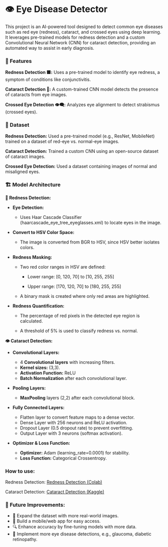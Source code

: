 
# 👁 Eye Disease Detector

This project is an AI-powered tool designed to detect common eye diseases such as red eye (redness), cataract, and crossed eyes using deep learning. It leverages pre-trained models for redness detection and a custom Convolutional Neural Network (CNN) for cataract detection, providing an automated way to assist in early diagnosis.




### 🚀 Features

**Redness Detection 🟥:**
Uses a pre-trained model to identify eye redness, a symptom of conditions like conjunctivitis.

**Cataract Detection 👀:** 
 A custom-trained CNN model detects the presence of cataracts from eye images.

**Crossed Eye Detection 👁️‍🗨️:**
Analyzes eye alignment to detect strabismus (crossed eyes).
    

### 📂 Dataset

**Redness Detection:** Used a pre-trained model (e.g., ResNet, MobileNet) trained on a dataset of red-eye vs. normal-eye images.

**Cataract Detection:** Trained a custom CNN using an open-source dataset of cataract images.

**Crossed Eye Detection:** Used a dataset containing images of normal and misaligned eyes.


### 🏗 Model Architecture

**🔴 Redness Detection:**
*  **Eye Detection:**
    * Uses Haar Cascade Classifier (haarcascade_eye_tree_eyeglasses.xml) to locate eyes in the image.

* **Convert to HSV Color Space:**
    * The image is converted from BGR to HSV, since HSV better isolates colors.

* **Redness Masking:**
    * Two red color ranges in HSV are defined:

        * Lower range: [0, 120, 70] to [10, 255, 255]

        * Upper range: [170, 120, 70] to [180, 255, 255]

    * A binary mask is created where only red areas are highlighted.

* **Redness Quantification:**
    * The percentage of red pixels in the detected eye region is calculated.

    * A threshold of 5% is used to classify redness vs. normal.


**👁 Cataract Detection:**
* **Convolutional Layers:**     
  * 4 **Convolutional layers** with increasing filters.
  * **Kernel sizes:** (3,3).
  * **Activation Function:** ReLU
  * **Batch Normalization** after each convolutional layer.

* **Pooling Layers:**
  * **MaxPooling** layers (2,2) after each convolutional block.

* **Fully Connected Layers:**
  * Flatten layer to convert feature maps to a dense vector.
  * Dense Layer with 256 neurons and ReLU activation.
  * Dropout Layer (0.5 dropout rate) to prevent overfitting.
  * Output Layer with 3 neurons (softmax activation).

* **Optimizer & Loss Function:**
  * **Optimizer:** Adam (learning_rate=0.0001) for stability.
  * **Loss Function:** Categorical Crossentropy.

### How to use:
  Redness Detection: <a href="https://colab.research.google.com/drive/1l83gVpr1dy-9k7Bo8GN0TR0fmILduGoS">Redness Detection (Colab)</a>
  
  Cataract Detection: <a href="https://www.kaggle.com/code/shivanshyadav1514/notebookf50a04b1d9/edit/run/225623938">Cataract Detection (Kaggle)</a>

### 📌 Future Improvements:
  * 🏥 Expand the dataset with more real-world images.
  * 📱 Build a mobile/web app for easy access.
  * 🔍 Enhance accuracy by fine-tuning models with more data.
  * 🧠 Implement more eye disease detections, e.g., glaucoma, diabetic retinopathy.





